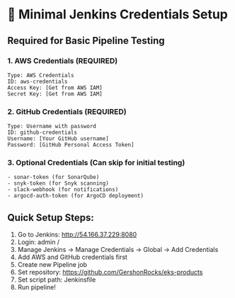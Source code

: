 # 🚀 Minimal Jenkins Credentials Setup

## Required for Basic Pipeline Testing

### 1. AWS Credentials (REQUIRED)
```
Type: AWS Credentials
ID: aws-credentials
Access Key: [Get from AWS IAM]
Secret Key: [Get from AWS IAM]
```

### 2. GitHub Credentials (REQUIRED)
```
Type: Username with password
ID: github-credentials  
Username: [Your GitHub username]
Password: [GitHub Personal Access Token]
```

### 3. Optional Credentials (Can skip for initial testing)
```
- sonar-token (for SonarQube)
- snyk-token (for Snyk scanning)
- slack-webhook (for notifications)
- argocd-auth-token (for ArgoCD deployment)
```

## Quick Setup Steps:
1. Go to Jenkins: http://54.166.37.229:8080
2. Login: admin / <your-jenkins-password>
3. Manage Jenkins → Manage Credentials → Global → Add Credentials
4. Add AWS and GitHub credentials first
5. Create new Pipeline job
6. Set repository: https://github.com/GershonRocks/eks-products
7. Set script path: Jenkinsfile
8. Run pipeline!
